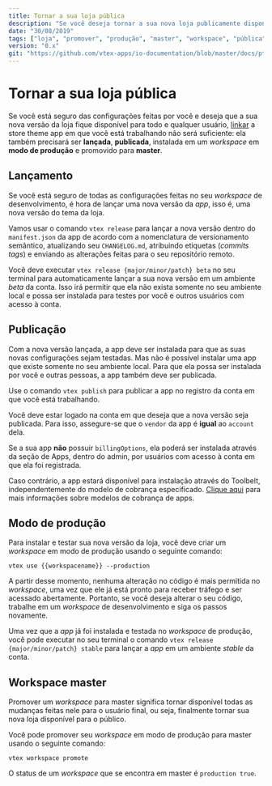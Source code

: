 ```yaml
---
title: Tornar a sua loja pública
description: "Se você deseja tornar a sua nova loja publicamente disponível, linká-la não será suficiente. Aprenda nesta recipe o passo a passo para fazer com que as suas novas configurações finalmente sejam disponibilizadas ao usuário final."
date: "30/08/2019"
tags: ["loja", "promover", "produção", "master", "workspace", "pública", "disponível", "usuário-final", "lançar", "versão", "modo-de-produção"]
version: "0.x"
git: "https://github.com/vtex-apps/io-documentation/blob/master/docs/pt/Recipes/store/TornarASuaLojaPublica.md"
---
```


# Tornar a sua loja pública
 
Se você está seguro das configurações feitas por você e deseja que a sua nova versão da loja fique disponível para todo e qualquer usuário, [linkar](*link*) a store theme app em que você está trabalhando não será suficiente: ela também precisará ser **lançada**, **publicada**, instalada em um *workspace* em **modo de produção** e promovido para **master**.
 
## Lançamento
 
Se você está seguro de todas as configurações feitas no seu *workspace* de desenvolvimento, é hora de lançar uma nova versão da *app*, isso é, uma nova versão do tema da loja.
 
Vamos usar o comando `vtex release` para lançar a nova versão dentro do `manifest.json`  da app de acordo com a nomenclatura de versionamento semântico, atualizando seu `CHANGELOG.md`, atribuindo etiquetas (*commits tags*) e enviando as alterações feitas para o seu repositório remoto.
 
Você deve executar `vtex release {major/minor/patch} beta` no seu terminal para automaticamente lançar a sua nova versão em um ambiente *beta* da conta. Isso irá permitir que ela não exista somente no seu ambiente local e possa ser instalada para testes por você e outros usuários com acesso à conta.

## Publicação

Com a nova versão lançada, a app deve ser instalada para que as suas novas configurações sejam testadas. Mas não é possível instalar uma app que existe somente no seu ambiente local. Para que ela possa ser instalada por você e outras pessoas, a app também deve ser publicada.

Use o comando `vtex publish` para publicar a app no registro da conta em que você está trabalhando.

<div class="alert alert-warning">
Você deve estar logado na conta em que deseja que a nova versão seja publicada. Para isso, assegure-se que o <code>vendor</code> da app é <b>igual</b> ao <code>account</code> dela.
</div>

Se a sua app **não** possuir `billingOptions`, ela poderá ser instalada através da seção de Apps, dentro do admin, por usuários com acesso à conta em que ela foi registrada.

Caso contrário, a app estará disponível para instalação através do Toolbelt, independentemente do modelo de cobrança especificado. [Clique aqui](http://help.vtex.com/pt/tutorial/modelos-de-cobranca-de-apps) para mais informações sobre modelos de cobrança de apps.

## Modo de produção
 
Para instalar e testar sua nova versão da loja, você deve criar um *workspace* em modo de produção usando o seguinte comando:

```
vtex use {{workspacename}} --production

```

<div class="alert alert-warning">
A partir desse momento, nenhuma alteração no código é mais permitida no <i>workspace</i>, uma vez que ele já está pronto para receber tráfego e ser acessado abertamente. Portanto, se você deseja alterar o seu código, trabalhe em um <i>workspace</i> de desenvolvimento e siga os passos novamente. 
</div>

Uma vez que a *app* já foi instalada e testada no *workspace* de produção, você pode executar no seu terminal o comando `vtex release {major/minor/patch} stable` para lançar a *app* em um ambiente *stable* da conta. 
 
## Workspace master
 
Promover um *workspace* para master significa tornar disponível todas as mudanças feitas nele para o usuário final, ou seja, finalmente tornar sua nova loja disponível para o público.
 
Você pode promover seu *workspace* em modo de produção para master usando o seguinte comando:
 
`vtex workspace promote`
 
<div class="alert alert-info">
O status de um <i>workspace</i> que se encontra em master é <code>production true</code>.
</div>

